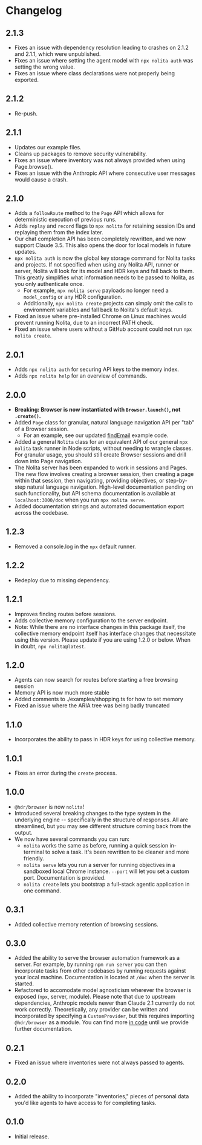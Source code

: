 # Changelog

## 2.1.3

- Fixes an issue with dependency resolution leading to crashes on 2.1.2 and 2.1.1, which were unpublished.
- Fixes an issue where setting the agent model with `npx nolita auth` was setting the wrong value.
- Fixes an issue where class declarations were not properly being exported.

## 2.1.2

- Re-push.

## 2.1.1

- Updates our example files.
- Cleans up packages to remove security vulnerability.
- Fixes an issue where inventory was not always provided when using Page.browse().
- Fixes an issue with the Anthropic API where consecutive user messages would cause a crash.

## 2.1.0

- Adds a `followRoute` method to the `Page` API which allows for deterministic execution of previous runs.
- Adds `replay` and `record` flags to `npx nolita` for retaining session IDs and replaying them from the index later.
- Our chat completion API has been completely rewritten, and we now support Claude 3.5. This also opens the door for local models in future updates.
- `npx nolita auth` is now the global key storage command for Nolita tasks and projects. If not specified when using any Nolita API, runner or server, Nolita will look for its model and HDR keys and fall back to them. This greatly simplifies what information needs to be passed to Nolita, as you only authenticate once.
  - For example, `npx nolita serve` payloads no longer need a `model_config` or any HDR configuration.
  - Additionally, `npx nolita create` projects can simply omit the calls to environment variables and fall back to Nolita's default keys.
- Fixed an issue where pre-installed Chrome on Linux machines would prevent running Nolita, due to an incorrect PATH check.
- Fixed an issue where users without a GitHub account could not run `npx nolita create`.

## 2.0.1

- Adds `npx nolita auth` for securing API keys to the memory index.
- Adds `npx nolita help` for an overview of commands.

## 2.0.0

- **Breaking: Browser is now instantiated with `Browser.launch()`, not `.create()`.**
- Added `Page` class for granular, natural language navigation API per "tab" of a Browser session.
  - For an example, see our updated [findEmail](https://github.com/hdresearch/nolita/blob/1f57cc8f5b112faaf62cab488f88b047825bddfa/examples/findEmail.ts#L26-L41) example code.
- Added a general `Nolita` class for an equivalent API of our general `npx nolita` task runner in Node scripts, without needing to wrangle classes. For granular usage, you should still create Browser sessions and drill down into Page navigation.
- The Nolita server has been expanded to work in sessions and Pages. The new flow involves creating a browser session, then creating a page within that session, then navigating, providing objectives, or step-by-step natural language navigation. High-level documentation pending on such functionality, but API schema documentation is available at `localhost:3000/doc` when you run `npx nolita serve`.
- Added documentation strings and automated documentation export across the codebase.

## 1.2.3

- Removed a console.log in the `npx` default runner.

## 1.2.2

- Redeploy due to missing dependency.

## 1.2.1

- Improves finding routes before sessions.
- Adds collective memory configuration to the server endpoint.
- Note: While there are no interface changes in this package itself, the collective memory endpoint itself has interface changes that necessitate using this version. Please update if you are using 1.2.0 or below. When in doubt, `npx nolita@latest`.

## 1.2.0

- Agents can now search for routes before starting a free browsing session
- Memory API is now much more stable
- Added comments to ./examples/shopping.ts for how to set memory
- Fixed an issue where the ARIA tree was being badly truncated

## 1.1.0

- Incorporates the ability to pass in HDR keys for using collective memory.

## 1.0.1

- Fixes an error during the `create` process.

## 1.0.0

- `@hdr/browser` is now `nolita`!
- Introduced several breaking changes to the type system in the underlying engine -- specifically in the structure of responses. All are streamlined, but you may see different structure coming back from the output.
- We now have several commands you can run:
  - `nolita` works the same as before, running a quick session in-terminal to solve a task. It's been rewritten to be cleaner and more friendly.
  - `nolita serve` lets you run a server for running objectives in a sandboxed local Chrome instance. `--port` will let you set a custom port. Documentation is provided.
  - `nolita create` lets you bootstrap a full-stack agentic application in one command.

## 0.3.1

- Added collective memory retention of browsing sessions.

## 0.3.0

- Added the ability to serve the browser automation framework as a server. For example, by running `npm run server` you can then incorporate tasks from other codebases by running requests against your local machine. Documentation is located at `/doc` when the server is started.
- Refactored to accomodate model agnosticism wherever the browser is exposed (`npx`, server, module). Please note that due to upstream dependencies, Anthropic models newer than Claude 2.1 currently do not work correctly. Theoretically, any provider can be written and incorporated by specifying a `CustomProvider`, but this requires importing `@hdr/browser` as a module. You can find more [in code](https://github.com/hdresearch/hdr-browser/blob/438a500a8e9abd85bf3a7dc2f4975796fbac4030/src/agent/config.ts) until we provide further documentation.

## 0.2.1

- Fixed an issue where inventories were not always passed to agents.

## 0.2.0

- Added the ability to incorporate "inventories," pieces of personal data you'd like agents to have access to for completing tasks.

## 0.1.0

- Initial release.
